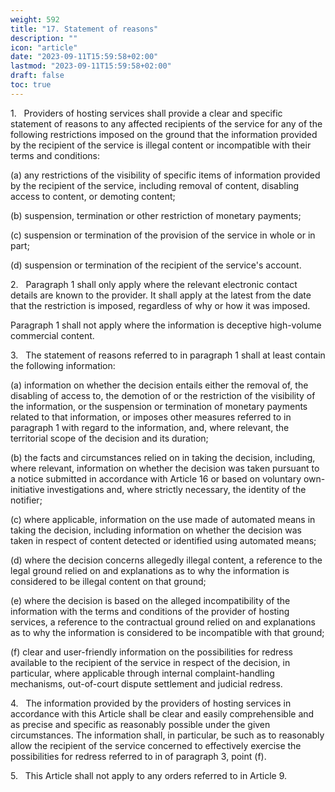 ```yaml
---
weight: 592
title: "17. Statement of reasons"
description: ""
icon: "article"
date: "2023-09-11T15:59:58+02:00"
lastmod: "2023-09-11T15:59:58+02:00"
draft: false
toc: true
---
```


1.   Providers of hosting services shall provide a clear and specific statement of reasons to any affected recipients of the service for any of the following restrictions imposed on the ground that the information provided by the recipient of the service is illegal content or incompatible with their terms and conditions:

(a) any restrictions of the visibility of specific items of information provided by the recipient of the service, including removal of content, disabling access to content, or demoting content;

(b) suspension, termination or other restriction of monetary payments;

(c) suspension or termination of the provision of the service in whole or in part;

(d) suspension or termination of the recipient of the service's account.

2.   Paragraph 1 shall only apply where the relevant electronic contact details are known to the provider. It shall apply at the latest from the date that the restriction is imposed, regardless of why or how it was imposed.

Paragraph 1 shall not apply where the information is deceptive high-volume commercial content.

3.   The statement of reasons referred to in paragraph 1 shall at least contain the following information:

(a) information on whether the decision entails either the removal of, the disabling of access to, the demotion of or the restriction of the visibility of the information, or the suspension or termination of monetary payments related to that information, or imposes other measures referred to in paragraph 1 with regard to the information, and, where relevant, the territorial scope of the decision and its duration;

(b) the facts and circumstances relied on in taking the decision, including, where relevant, information on whether the decision was taken pursuant to a notice submitted in accordance with Article 16 or based on voluntary own-initiative investigations and, where strictly necessary, the identity of the notifier;

(c) where applicable, information on the use made of automated means in taking the decision, including information on whether the decision was taken in respect of content detected or identified using automated means;

(d) where the decision concerns allegedly illegal content, a reference to the legal ground relied on and explanations as to why the information is considered to be illegal content on that ground;

(e) where the decision is based on the alleged incompatibility of the information with the terms and conditions of the provider of hosting services, a reference to the contractual ground relied on and explanations as to why the information is considered to be incompatible with that ground;

(f) clear and user-friendly information on the possibilities for redress available to the recipient of the service in respect of the decision, in particular, where applicable through internal complaint-handling mechanisms, out-of-court dispute settlement and judicial redress.

4.   The information provided by the providers of hosting services in accordance with this Article shall be clear and easily comprehensible and as precise and specific as reasonably possible under the given circumstances. The information shall, in particular, be such as to reasonably allow the recipient of the service concerned to effectively exercise the possibilities for redress referred to in of paragraph 3, point (f).

5.   This Article shall not apply to any orders referred to in Article 9.